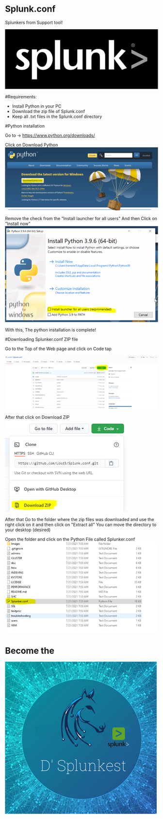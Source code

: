 # Splunk.conf
Splunkers from Support tool! 

![Splunk image logo](Images/logo_splunk_black_high.png)

#Requirements:
- Install Python in your PC 
- Download the zip file of Splunk.conf
- Keep all .txt files in the Splunk.conf directory 

#Python installation 

Go to -> https://www.python.org/downloads/

Click on Download Python 
![Python Steps:1](Images/py1.PNG)

Remove the check from the "Install launcher for all users" And then Click on "Install now" 
![Python Steps:2](Images/py2.PNG)

With this, The python installation is complete! 

#Downloading Splunker.conf ZIP file

Go to the Top of the Web page and click on Code tap

![Zip download:1](Images/zip1.PNG)


After that click on Download ZIP 
![Zip download:2](Images/zip2.PNG)

After that Go to the folder where the zip files was downloaded and use the right click on it and then click on "Extract all"
You can move the directory to your desktop (desired) 

Open the folder and click on the Python File called Splunker.conf
![zip download:3](Images/zip4.PNG)

# Become the 
![Splunkest image](Images/d__splunkest.png)



